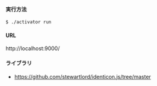 #### 実行方法

```
$ ./activator run
```

#### URL
http://localhost:9000/

#### ライブラリ

- https://github.com/stewartlord/identicon.js/tree/master

